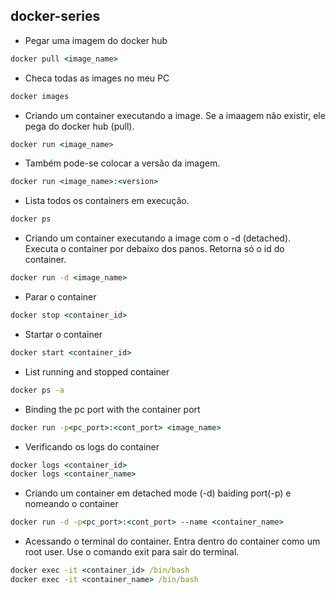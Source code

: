 ## docker-series

- Pegar uma imagem do docker hub
```cmd
docker pull <image_name>
```

- Checa todas as images no meu PC
```cmd
docker images
```

- Criando um container executando a image. Se a imaagem não existir, ele pega do docker hub (pull).
```cmd
docker run <image_name>
```

- Também pode-se colocar a versão da imagem.
```cmd
docker run <image_name>:<version>
```

- Lista todos os containers em execução.
```cmd
docker ps
```

- Criando um container executando a image com o -d (detached). Executa o container por debaixo dos panos. Retorna só o id do container.
```cmd
docker run -d <image_name>
```

- Parar o container
```cmd
docker stop <container_id>
```

- Startar o container
```cmd
docker start <container_id>
```

- List running and stopped container
```cmd
docker ps -a
```

- Binding the pc port with the container port
```cmd
docker run -p<pc_port>:<cont_port> <image_name>
```

- Verificando os logs do container
```cmd
docker logs <container_id>
docker logs <container_name>
```

- Criando um container em detached mode (-d) baiding port(-p) e nomeando o container
```cmd
docker run -d -p<pc_port>:<cont_port> --name <container_name>
```

- Acessando o terminal do container. Entra dentro do container como um root user. Use o comando exit para sair do terminal.
```cmd
docker exec -it <container_id> /bin/bash
docker exec -it <container_name> /bin/bash
```
